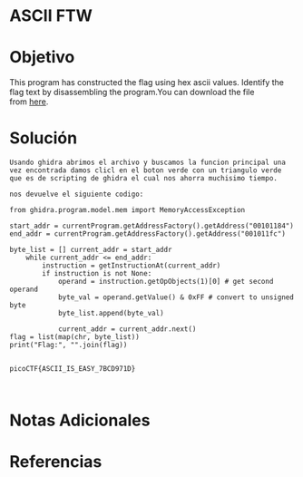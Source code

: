 # ASCII FTW

# Objetivo
This program has constructed the flag using hex ascii values. Identify the flag text by disassembling the program.You can download the file from [here](https://artifacts.picoctf.net/c/507/asciiftw).
# Solución 
```
Usando ghidra abrimos el archivo y buscamos la funcion principal una vez encontrada damos clicl en el boton verde con un triangulo verde que es de scripting de ghidra el cual nos ahorra muchisimo tiempo.

nos devuelve el siguiente codigo:

from ghidra.program.model.mem import MemoryAccessException

start_addr = currentProgram.getAddressFactory().getAddress("00101184") 
end_addr = currentProgram.getAddressFactory().getAddress("001011fc")

byte_list = [] current_addr = start_addr
	while current_addr <= end_addr: 
		instruction = getInstructionAt(current_addr) 
		if instruction is not None: 
			operand = instruction.getOpObjects(1)[0] # get second operand 
			byte_val = operand.getValue() & 0xFF # convert to unsigned byte 
			byte_list.append(byte_val) 
			
			current_addr = current_addr.next() 
flag = list(map(chr, byte_list)) 
print("Flag:", "".join(flag))


picoCTF{ASCII_IS_EASY_7BCD971D}



```
# Notas Adicionales

# Referencias